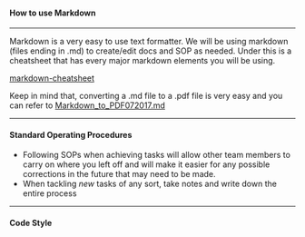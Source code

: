 #### How to use Markdown
---
Markdown is a very easy to use text formatter. We will be using markdown (files ending in .md) to create/edit docs and SOP as needed. Under this is a cheatsheet that has every major markdown elements you will be using.

[markdown-cheatsheet](https://github.com/adam-p/markdown-here/wiki/Markdown-Cheatsheet#links
)

Keep in mind that, converting a .md file to a .pdf file is very easy and you can refer to
 [Markdown_to_PDF072017.md](/Markdown_to_PDF072017)

---
#### Standard Operating Procedures
* Following SOPs when achieving tasks will allow other team members to carry on where you left off and will make it easier for any possible corrections in the future that may need to be made.
* When tackling _new_ tasks of any sort, take notes and write down the entire process



---
#### Code Style
